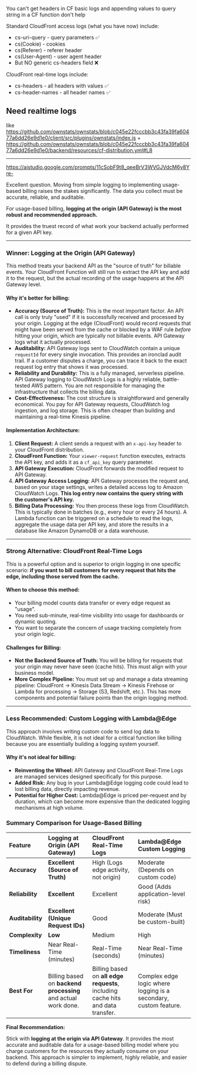 
You can't get headers in CF basic logs and appending values to query string in a CF function don't help

  Standard CloudFront access logs (what you have now) include:
  - cs-uri-query - query parameters ✅
  - cs(Cookie) - cookies
  - cs(Referer) - referer header
  - cs(User-Agent) - user agent header
  - But NO generic cs-headers field ❌

  CloudFront real-time logs include:
  - cs-headers - all headers with values ✅
  - cs-header-names - all header names ✅


## Need realtime logs

like https://github.com/ownstats/ownstats/blob/c045e22fcccbb3c43fa39fa60477a6dd26e9d1e0/client/src/plugins/ownstats/index.js + https://github.com/ownstats/ownstats/blob/c045e22fcccbb3c43fa39fa60477a6dd26e9d1e0/backend/resources/cf-distribution.yml#L8



---

https://aistudio.google.com/prompts/11cSobF9t8_qeeBrV3WVGJVdcM6y8Yre-


Excellent question. Moving from simple logging to implementing usage-based billing raises the stakes significantly. The data you collect must be accurate, reliable, and auditable.

For usage-based billing, **logging at the origin (API Gateway) is the most robust and recommended approach.**

It provides the truest record of what work your backend actually performed for a given API key.

---

### Winner: Logging at the Origin (API Gateway)

This method treats your backend API as the "source of truth" for billable events. Your CloudFront Function will still run to extract the API key and add it to the request, but the actual recording of the usage happens at the API Gateway level.

#### Why it's better for billing:

*   **Accuracy (Source of Truth):** This is the most important factor. An API call is only truly "used" if it is successfully received and processed by your origin. Logging at the edge (CloudFront) would record requests that might have been served from the cache or blocked by a WAF rule *before* hitting your origin, which are typically not billable events. API Gateway logs what it actually processed.
*   **Auditability:** API Gateway logs sent to CloudWatch contain a unique `requestId` for every single invocation. This provides an ironclad audit trail. If a customer disputes a charge, you can trace it back to the exact request log entry that shows it was processed.
*   **Reliability and Durability:** This is a fully managed, serverless pipeline. API Gateway logging to CloudWatch Logs is a highly reliable, battle-tested AWS pattern. You are not responsible for managing the infrastructure that collects the billing data.
*   **Cost-Effectiveness:** The cost structure is straightforward and generally economical. You pay for API Gateway requests, CloudWatch log ingestion, and log storage. This is often cheaper than building and maintaining a real-time Kinesis pipeline.

#### Implementation Architecture:

1.  **Client Request:** A client sends a request with an `x-api-key` header to your CloudFront distribution.
2.  **CloudFront Function:** Your `viewer-request` function executes, extracts the API key, and adds it as a `cf_api_key` query parameter.
3.  **API Gateway Execution:** CloudFront forwards the modified request to API Gateway.
4.  **API Gateway Access Logging:** API Gateway processes the request and, based on your stage settings, writes a detailed access log to Amazon CloudWatch Logs. **This log entry now contains the query string with the customer's API key.**
5.  **Billing Data Processing:** You then process these logs from CloudWatch. This is typically done in batches (e.g., every hour or every 24 hours). A Lambda function can be triggered on a schedule to read the logs, aggregate the usage data per API key, and store the results in a database like Amazon DynamoDB or a data warehouse.

---

### Strong Alternative: CloudFront Real-Time Logs

This is a powerful option and is superior to origin logging in one specific scenario: **if you want to bill customers for every request that hits the edge, including those served from the cache.**

#### When to choose this method:

*   Your billing model counts data transfer or every edge request as "usage".
*   You need sub-minute, real-time visibility into usage for dashboards or dynamic quoting.
*   You want to separate the concern of usage tracking completely from your origin logic.

#### Challenges for Billing:

*   **Not the Backend Source of Truth:** You will be billing for requests that your origin may never have seen (cache hits). This must align with your business model.
*   **More Complex Pipeline:** You must set up and manage a data streaming pipeline: CloudFront -> Kinesis Data Stream -> Kinesis Firehose or Lambda for processing -> Storage (S3, Redshift, etc.). This has more components and potential failure points than the origin logging method.

---

### Less Recommended: Custom Logging with Lambda@Edge

This approach involves writing custom code to send log data to CloudWatch. While flexible, it is not ideal for a critical function like billing because you are essentially building a logging system yourself.

#### Why it's not ideal for billing:

*   **Reinventing the Wheel:** API Gateway and CloudFront Real-Time Logs are managed services designed specifically for this purpose.
*   **Added Risk:** Any bug in your Lambda@Edge logging code could lead to lost billing data, directly impacting revenue.
*   **Potential for Higher Cost:** Lambda@Edge is priced per-request and by duration, which can become more expensive than the dedicated logging mechanisms at high volume.

### Summary Comparison for Usage-Based Billing

| Feature | **Logging at Origin (API Gateway)** | **CloudFront Real-Time Logs** | **Lambda@Edge Custom Logging** |
| :--- | :--- | :--- | :--- |
| **Accuracy** | **Excellent (Source of Truth)** | High (Logs edge activity, not origin) | Moderate (Depends on custom code) |
| **Reliability** | **Excellent** | Excellent | Good (Adds application-level risk) |
| **Auditability** | **Excellent (Unique Request IDs)** | Good | Moderate (Must be custom-built) |
| **Complexity** | **Low** | Medium | High |
| **Timeliness** | Near Real-Time (minutes) | Real-Time (seconds) | Near Real-Time (minutes) |
| **Best For** | Billing based on **backend processing** and actual work done. | Billing based on **all edge requests**, including cache hits and data transfer. | Complex edge logic where logging is a secondary, custom feature. |

**Final Recommendation:**

Stick with **logging at the origin via API Gateway**. It provides the most accurate and auditable data for a usage-based billing model where you charge customers for the resources they actually consume on your backend. This approach is simpler to implement, highly reliable, and easier to defend during a billing dispute.